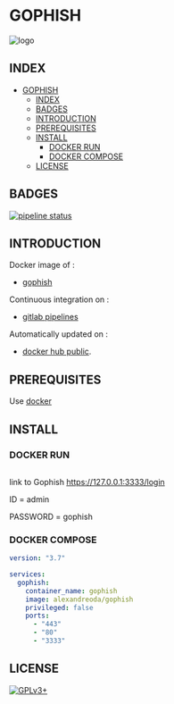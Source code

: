 # GOPHISH

![logo](https://assets.gitlab-static.net/uploads/-/system/project/avatar/12904449/0_G63TdmdAOJr5zdWM.png)

## INDEX

- [GOPHISH](#gophish)
  - [INDEX](#index)
  - [BADGES](#badges)
  - [INTRODUCTION](#introduction)
  - [PREREQUISITES](#prerequisites)
  - [INSTALL](#install)
    - [DOCKER RUN](#docker-run)
    - [DOCKER COMPOSE](#docker-compose)
  - [LICENSE](#license)

## BADGES

[![pipeline status](https://gitlab.com/oda-alexandre/gophish/badges/master/pipeline.svg)](https://gitlab.com/oda-alexandre/gophish/commits/master)

## INTRODUCTION

Docker image of :

- [gophish](https://gophish.io/)

Continuous integration on :

- [gitlab pipelines](https://gitlab.com/oda-alexandre/gophish/pipelines)

Automatically updated on :

- [docker hub public](https://hub.docker.com/r/alexandreoda/gophish/).

## PREREQUISITES

Use [docker](https://www.docker.com)

## INSTALL

### DOCKER RUN

```docker run -d --rm --name gophish -p 127.0.0.1:3333:3333 -p 80:80 alexandreoda/gophish
```

link to Gophish <https://127.0.0.1:3333/login>

ID        = admin

PASSWORD  = gophish

### DOCKER COMPOSE

```yml
version: "3.7"

services:
  gophish:
    container_name: gophish
    image: alexandreoda/gophish
    privileged: false
    ports:
      - "443"
      - "80"
      - "3333"
```

## LICENSE

[![GPLv3+](http://gplv3.fsf.org/gplv3-127x51.png)](https://gitlab.com/oda-alexandre/gophish/blob/master/LICENSE)
